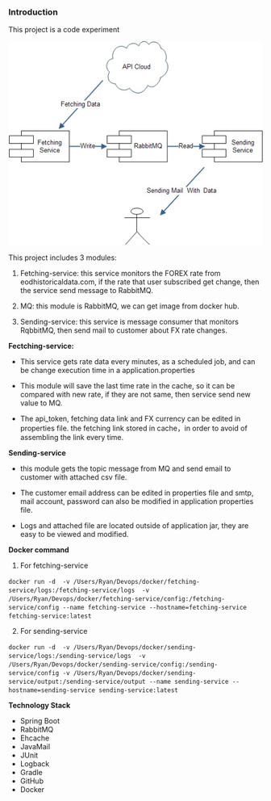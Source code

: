 ### **Introduction**
This project is a code experiment

![avatar](./CalibreFT-Code-Experiment.jpg)

This project includes 3 modules:

1. Fetching-service: this service monitors the FOREX rate from eodhistoricaldata.com, if the rate that user subscribed get change, then the service send message to RabbitMQ.

2. MQ: this module is RabbitMQ, we can get image from docker hub.

3. Sending-service: this service is message consumer that monitors RqbbitMQ, then send mail to customer about FX rate changes.

**Fectching-service:**
- This service gets rate data  every minutes, as a scheduled job, and can be change execution time in a application.properties

- This module will save the last time rate in the cache, so it can be compared with new rate, if they are not same, then service send new value to MQ.

- The api_token, fetching data link and FX currency can be edited in properties file. the fetching link stored in cache，in order to avoid of assembling the link every time.

**Sending-service**

- this module gets the topic message from MQ and send email to customer with attached csv file.

- The customer email address can be edited in properties file and smtp, mail account, password can also be modified in application properties file.

- Logs and  attached file are located outside of application jar, they are easy to be viewed and modified.

**Docker command**

1. For fetching-service

`docker run -d  -v /Users/Ryan/Devops/docker/fetching-service/logs:/fetching-service/logs  -v /Users/Ryan/Devops/docker/fetching-service/config:/fetching-service/config --name fetching-service --hostname=fetching-service fetching-service:latest`

2. For sending-service

`docker run -d  -v /Users/Ryan/Devops/docker/sending-service/logs:/sending-service/logs  -v /Users/Ryan/Devops/docker/sending-service/config:/sending-service/config -v /Users/Ryan/Devops/docker/sending-service/output:/sending-service/output --name sending-service --hostname=sending-service sending-service:latest`

**Technology Stack**
- Spring Boot
- RabbitMQ
- Ehcache
- JavaMail
- JUnit
- Logback
- Gradle
- GitHub
- Docker

